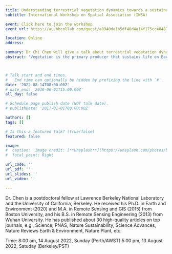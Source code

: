 ```yaml
---
title: Understanding terrestrial vegetation dynamics towards a sustainable world
subtitle: International Workshop on Spatial Association (IWSA) 

event: Click here to join the workshop
event_url: https://au.bbcollab.com/guest/a8940da1b5df48d4a14f175cc484874c

location: Online
address:

summary: Dr Chi Chen will give a talk about terrestrial vegetation dynamics. 
abstract: 'Vegetation is the primary producer that sustains life on Earth and controls the exchange of heat, mass, and momentum between the land surface and the atmosphere. Dr. Chi Chen's research focuses on a combination of satellite and in situ observations, theoretical analyses, and Earth system models to illustrate the critical role of vegetation in the climate system and human society. In this presentation, Dr. Chen will share his analysis of vegetation dynamics using remote sensing data, in which he demonstrates large-scale evidence of land-use management in shaping recent global increases in leaf area. He will also share his modeling work to constrain plant photosynthesis and CO2 fertilization effect based on first-principle eco-evolutionary optimization theories.'



# Talk start and end times.
#   End time can optionally be hidden by prefixing the line with `#`.
date: '2022-08-14T08:00:00Z'
# date_end: '2030-06-01T15:00:00Z'
all_day: false

# Schedule page publish date (NOT talk date).
# publishDate: '2017-01-01T00:00:00Z'

authors: []
tags: []

# Is this a featured talk? (true/false)
featured: false

image:
#  caption: 'Image credit: [**Unsplash**](https://unsplash.com/photos/bzdhc5b3Bxs)'
#  focal_point: Right

url_code: ''
url_pdf: ''
url_slides: ''
url_video: ''

---
```



Dr. Chen is a postdoctoral fellow at Lawrence Berkeley National Laboratory and the University of California, Berkeley. He received his Ph.D. in Earth and Environment (2020) and M.A. in Remote Sensing and GIS (2015) from Boston University, and his B.S. in Remote Sensing Engineering (2013) from Wuhan University. He has published about 30 high-quality articles on top journals, e.g., Science, PNAS, Nature Sustainability, Science Advances, Nature Reviews Earth & Environment, Nature Plant, etc.

Time:
8:00 am, 14 August 2022, Sunday (Perth/AWST)
5:00 pm, 13 August 2022, Satuday (Berkeley/PST)

